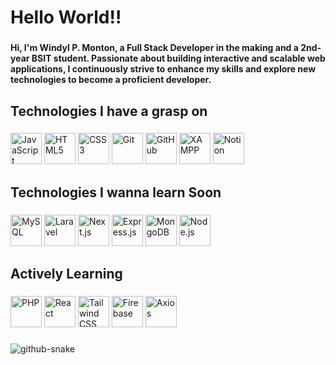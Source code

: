 <h1 align="left">Hello World!!</h1>

###

<h4 align="left">Hi, I'm Windyl P. Monton, a Full Stack Developer in the making and a 2nd-year BSIT student. Passionate about building interactive and scalable web applications, I continuously strive to enhance my skills and explore new technologies to become a proficient developer.</h4>

###

<h2 align="left">Technologies I have a grasp on</h2>

###

<div align="left">
  <img src="https://cdn.jsdelivr.net/gh/devicons/devicon/icons/javascript/javascript-original.svg" title="JavaScript" width="50" height="50"/>  
  <img src="https://cdn.jsdelivr.net/gh/devicons/devicon/icons/html5/html5-original.svg" title="HTML5" width="50" height="50"/>  
  <img src="https://cdn.jsdelivr.net/gh/devicons/devicon/icons/css3/css3-original.svg" title="CSS3" width="50" height="50"/>  
  <img src="https://cdn.jsdelivr.net/gh/devicons/devicon/icons/git/git-original.svg" title="Git" width="50" height="50"/>  
  <img src="https://cdn.jsdelivr.net/gh/devicons/devicon/icons/github/github-original.svg" title="GitHub" width="50" height="50"/>  
  <img src="https://upload.wikimedia.org/wikipedia/commons/c/cf/Xampp_logo.png" title="XAMPP" width="50" height="50"/>  
  <img src="https://cdn.jsdelivr.net/gh/devicons/devicon/icons/notion/notion-original.svg" title="Notion" width="50" height="50"/>
</div>

###

<h2 align="left">Technologies I wanna learn Soon</h2>

###

<div align="left">
  <img src="https://cdn.jsdelivr.net/gh/devicons/devicon/icons/mysql/mysql-original.svg" title="MySQL" width="50" height="50"/>  
  <img src="https://cdn.jsdelivr.net/gh/devicons/devicon/icons/laravel/laravel-original.svg" title="Laravel" width="50" height="50"/>  
  <img src="https://cdn.jsdelivr.net/gh/devicons/devicon/icons/nextjs/nextjs-original.svg" title="Next.js" width="50" height="50"/>  
  <img src="https://cdn.jsdelivr.net/gh/devicons/devicon/icons/express/express-original.svg" title="Express.js" width="50" height="50"/>  
  <img src="https://cdn.jsdelivr.net/gh/devicons/devicon/icons/mongodb/mongodb-original.svg" title="MongoDB" width="50" height="50"/>  
  <img src="https://cdn.jsdelivr.net/gh/devicons/devicon/icons/nodejs/nodejs-original.svg" title="Node.js" width="50" height="50"/>  
</div>

###

<h2 align="left">Actively Learning</h2>

###

<div align="left">
  <img src="https://cdn.jsdelivr.net/gh/devicons/devicon/icons/php/php-original.svg" title="PHP" width="50" height="50"/>  
  <img src="https://cdn.jsdelivr.net/gh/devicons/devicon/icons/react/react-original.svg" title="React" width="50" height="50"/>  
  <img src="https://cdn.jsdelivr.net/gh/devicons/devicon/icons/tailwindcss/tailwindcss-original.svg" title="Tailwind CSS" width="50" height="50"/>  
  <img src="https://cdn.jsdelivr.net/gh/devicons/devicon/icons/firebase/firebase-plain.svg" title="Firebase" width="50" height="50"/>  
  <img src="https://raw.githubusercontent.com/altryne/axios/master/axios-logo.png" title="Axios" width="50" height="50"/>  
</div>

###

<!-- Proudly created with GPRM ( https://gprm.itsvg.in ) -->
<picture>
  <source media="(prefers-color-scheme: dark)" srcset="https://raw.githubusercontent.com/MERNMagician/MERNMagician/output/github-snake-dark.svg" />
  <source media="(prefers-color-scheme: light)" srcset="https://raw.githubusercontent.com/MERNMagician/MERNMagician/output/github-snake.svg" />
  <img alt="github-snake" src="https://raw.githubusercontent.com/MERNMagician/MERNMagician/output/github-snake.svg" />
</picture>
